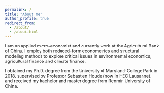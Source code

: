 ```yaml
---
permalink: /
title: "About me"
author_profile: true
redirect_from: 
  - /about/
  - /about.html
---
```


I am an applied micro-economist and currently work at the Agricultural Bank of China. I employ both reduced-form econometrics and structural modeling methods to explore critical issues in environmental economics, agricultural finance and climate finance. 

I obtained my Ph.D. degree from the University of Maryland-College Park in 2018, supervised by Professor Sebastien Houde (now in HEC Lausanne), and received my bachelor and master degree from Renmin University of China. 
